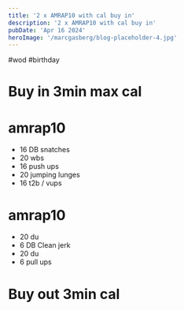 ```yaml
---
title: '2 x AMRAP10 with cal buy in'
description: '2 x AMRAP10 with cal buy in'
pubDate: 'Apr 16 2024'
heroImage: '/marcgasberg/blog-placeholder-4.jpg'
---
```

#wod #birthday 
# Buy in 3min max cal

# amrap10
- 16 DB snatches
- 20 wbs
- 16 push ups
- 20 jumping lunges
- 16 t2b / vups
# amrap10
- 20 du
- 6 DB Clean jerk
- 20 du
- 6 pull ups
# Buy out 3min cal
